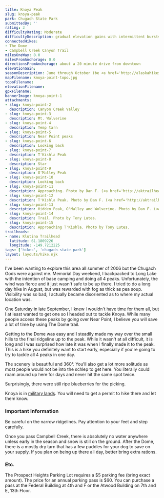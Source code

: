 ```yaml
---
title: Knoya Peak
slug: knoya-peak
park: Chugach State Park
submittedBy: ''
rating: 3
difficultyRating: Moderate
difficultyDescription: gradual elevation gains with intermittent bursts.  Regular hikers should have no problem.  Be careful on narrow ridgelines.
connectedHikes:
- The Dome
- Campbell Creek Canyon Trail
milesOneWay: 8.0
milesFromAnchorage: 0.0
directionsFromAnchorage: about a 20 minute drive from downtown
elevationGain: 
seasonDescription: June through October (be <a href='http://alaskahikesearch.com/education/#avalanche'>avalanche aware</a> if there's snow!)
mapFilename: knoya-point-topo.jpg
topoFilename: 
elevationFilename: 
gpxFilename: 
bannerImage: knoya-point-1
attachments:
- slug: knoya-point-2
  description: Canyon Creek Valley
- slug: knoya-point-3
  description: Mt. Wolverine
- slug: knoya-point-4
  description: Temp tarn
- slug: knoya-point-5
  description: Near Point peaks
- slug: knoya-point-6
  description: Looking back
- slug: knoya-point-7
  description: T'Kishla Peak
- slug: knoya-point-8
  description: Star
- slug: knoya-point-9
  description: O'Malley Peak
- slug: knoya-point-10
  description: Looking back
- slug: knoya-point-11
  description: Approaching. Photo by Dan F. (<a href='http://aktrailhead.com'>AKTrailhead.com</a>).
- slug: knoya-point-12
  description: T'Kishla Peak. Photo by Dan F. (<a href='http://aktrailhead.com'>AKTrailhead.com</a>).
- slug: knoya-point-13
  description: Hidden Peak, O'Malley and Wolverine. Photo by Dan F. (<a href='http://aktrailhead.com'>AKTrailhead.com</a>).
- slug: knoya-point-14
  description: Trail. Photo by Tony Lutes.
- slug: knoya-point-15
  description: Approaching T'Kishla. Photo by Tony Lutes.
trailheads:
- name: Klutina Trailhead
  latitude: 61.1809226
  longitude: -149.7212225
tags: ['hikes', 'chugach-state-park']
layout: layouts/hike.njk
---
```

I've been wanting to explore this area all summer of 2006 but the Chugach Gods were against me. Memorial Day weekend, I backpacked to Long Lake with the intention of base camping and doing all 4 peaks. Unfortunately, the wind was fierce and it just wasn't safe to be up there. I tried to do a long day hike in August, but was rewarded with fog as thick as pea soup. Visibility was so bad, I actually became disoriented as to where my actual location was.

One Saturday in late September, I knew I wouldn't have time for them all, but I at least wanted to get one so I headed out to tackle Knoya. While many people access these peaks by going over Near Point, I believe you will save a lot of time by using The Dome trail.

Getting to the Dome was easy and I steadily made my way over the small hills to the final ridgeline up to the peak. While it wasn't at all difficult, it is long and I was surprised how late it was when I finally made it to the peak. This is a hike you definitely want to start early, especially if you're going to try to tackle all 4 peaks in one day.

The scenery is beautiful and 360°. You'll also get a lot more solitude as most people would not be into the schlep to get here. You literally could roam around up here for days and never hit the same spot twice. 

Surprisingly, there were still ripe blueberries for the picking.

Knoya is in [military lands](http://alaskahikesearch.com/education/#military-land). You will need to get a permit to hike there and let them know.

### Important Information

Be careful on the narrow ridgelines. Pay attention to your feet and step carefully.

Once you pass Campbell Creek, there is absolutely no water anywhere unless early in the season and snow is still on the ground. After the Dome, there is a mostly dry tarn that has a few puddles for your dog to save on your supply. If you plan on being up there all day, better bring extra rations.

### Etc.

The Prospect Heights Parking Lot requires a $5 parking fee (bring exact amount). The price for an annual parking pass is $60. You can purchase a pass at the Federal Building at 4th and F or the Atwood Building on 7th and E, 13th Floor.